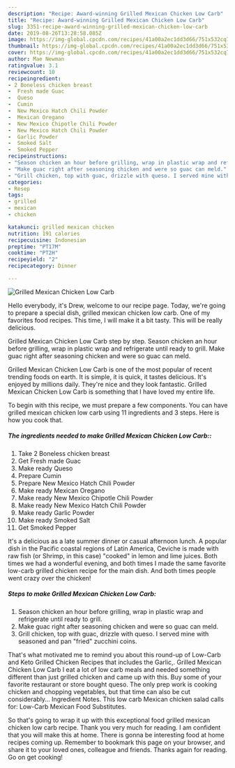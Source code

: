 ```yaml
---
description: "Recipe: Award-winning Grilled Mexican Chicken Low Carb"
title: "Recipe: Award-winning Grilled Mexican Chicken Low Carb"
slug: 3351-recipe-award-winning-grilled-mexican-chicken-low-carb
date: 2019-08-26T13:28:58.085Z
image: https://img-global.cpcdn.com/recipes/41a00a2ec1dd3d66/751x532cq70/grilled-mexican-chicken-low-carb-recipe-main-photo.jpg
thumbnail: https://img-global.cpcdn.com/recipes/41a00a2ec1dd3d66/751x532cq70/grilled-mexican-chicken-low-carb-recipe-main-photo.jpg
cover: https://img-global.cpcdn.com/recipes/41a00a2ec1dd3d66/751x532cq70/grilled-mexican-chicken-low-carb-recipe-main-photo.jpg
author: Mae Newman
ratingvalue: 3.1
reviewcount: 10
recipeingredient:
- 2 Boneless chicken breast
-  Fresh made Guac
-  Queso
-  Cumin
-  New Mexico Hatch Chili Powder
-  Mexican Oregano
-  New Mexico Chipotle Chili Powder
-  New Mexico Hatch Chili Powder
-  Garlic Powder
-  Smoked Salt
-  Smoked Pepper
recipeinstructions:
- "Season chicken an hour before grilling, wrap in plastic wrap and refrigerate until ready to grill."
- "Make guac right after seasoning chicken and were so guac can meld."
- "Grill chicken, top with guac, drizzle with queso. I served mine with seasoned and pan &#34;fried&#34; zucchini coins."
categories:
- Resep
tags:
- grilled
- mexican
- chicken

katakunci: grilled mexican chicken
nutrition: 191 calories
recipecuisine: Indonesian
preptime: "PT17M"
cooktime: "PT2H"
recipeyield: "2"
recipecategory: Dinner

---
```



![Grilled Mexican Chicken Low Carb](https://img-global.cpcdn.com/recipes/41a00a2ec1dd3d66/751x532cq70/grilled-mexican-chicken-low-carb-recipe-main-photo.jpg)

Hello everybody, it's Drew, welcome to our recipe page. Today, we're going to prepare a special dish, grilled mexican chicken low carb. One of my favorites food recipes. This time, I will make it a bit tasty. This will be really delicious.

Grilled Mexican Chicken Low Carb step by step. Season chicken an hour before grilling, wrap in plastic wrap and refrigerate until ready to grill. Make guac right after seasoning chicken and were so guac can meld.

Grilled Mexican Chicken Low Carb is one of the most popular of recent trending foods on earth. It is simple, it is quick, it tastes delicious. It's enjoyed by millions daily. They're nice and they look fantastic. Grilled Mexican Chicken Low Carb is something that I have loved my entire life.


To begin with this recipe, we must prepare a few components. You can have grilled mexican chicken low carb using 11 ingredients and 3 steps. Here is how you cook that.

##### The ingredients needed to make Grilled Mexican Chicken Low Carb::

1. Take 2 Boneless chicken breast
1. Get  Fresh made Guac
1. Make ready  Queso
1. Prepare  Cumin
1. Prepare  New Mexico Hatch Chili Powder
1. Make ready  Mexican Oregano
1. Make ready  New Mexico Chipotle Chili Powder
1. Make ready  New Mexico Hatch Chili Powder
1. Make ready  Garlic Powder
1. Make ready  Smoked Salt
1. Get  Smoked Pepper


It&#39;s a delicious as a late summer dinner or casual afternoon lunch. A popular dish in the Pacific coastal regions of Latin America, Ceviche is made with raw fish (or Shrimp, in this case) &#34;cooked&#34; in lemon and lime juices. Both times we had a wonderful evening, and both times I made the same favorite low-carb grilled chicken recipe for the main dish. And both times people went crazy over the chicken! 

##### Steps to make Grilled Mexican Chicken Low Carb:

1. Season chicken an hour before grilling, wrap in plastic wrap and refrigerate until ready to grill.
1. Make guac right after seasoning chicken and were so guac can meld.
1. Grill chicken, top with guac, drizzle with queso. I served mine with seasoned and pan &#34;fried&#34; zucchini coins.


That&#39;s what motivated me to remind you about this round-up of Low-Carb and Keto Grilled Chicken Recipes that includes the Garlic,. Grilled Mexican Chicken Low Carb I eat a lot of low carb meals and needed something different than just grilled chicken and came up with this. Buy some of your favorite restaurant or store bought queso. The only prep work is cooking chicken and chopping vegetables, but that time can also be cut considerably… Ingredient Notes. This low carb Mexican chicken salad calls for: Low-Carb Mexican Food Substitutes. 

So that's going to wrap it up with this exceptional food grilled mexican chicken low carb recipe. Thank you very much for reading. I am confident that you will make this at home. There is gonna be interesting food at home recipes coming up. Remember to bookmark this page on your browser, and share it to your loved ones, colleague and friends. Thanks again for reading. Go on get cooking!
